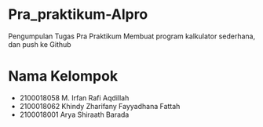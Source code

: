 # Pra_praktikum-Alpro
Pengumpulan Tugas Pra Praktikum
Membuat program kalkulator sederhana, dan push ke Github

# Nama Kelompok
- 2100018058 M. Irfan Rafi Aqdillah
- 2100018062 Khindy Zharifany Fayyadhana Fattah
- 2100018001 Arya Shiraath Barada
